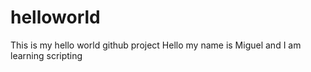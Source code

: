 # helloworld
This is my hello world github project Hello my name is Miguel and I am learning scripting
